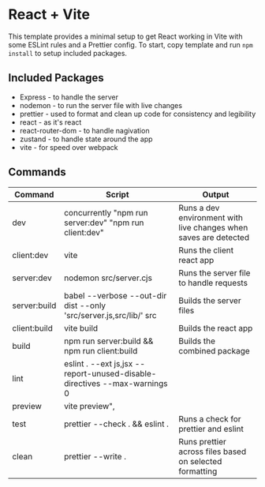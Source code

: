 # React + Vite

This template provides a minimal setup to get React working in Vite with some ESLint rules and a Prettier config. To start, copy template and run `npm install` to setup included packages.

## Included Packages
+ Express - to handle the server
+ nodemon - to run the server file with live changes
+ prettier - used to format and clean up code for consistency and legibility
+ react - as it's react
+ react-router-dom - to handle nagivation
+ zustand - to handle state around the app
+ vite - for speed over webpack

## Commands

Command  | Script | Output
------------- | ------------- | -------------
dev  | concurrently \"npm run server:dev\" \"npm run client:dev\"  | Runs a dev environment with live changes when saves are detected
client:dev  | vite  | Runs the client react app
server:dev  |  nodemon src/server.cjs  | Runs the server file to handle requests
server:build  | babel --verbose --out-dir dist --only 'src/server.js,src/lib/' src  | Builds the server files
client:build  | vite build | Builds the react app
build  |  npm run server:build && npm run client:build  | Builds the combined package
lint  |  eslint . --ext js,jsx --report-unused-disable-directives --max-warnings 0   | 
preview  |  vite preview",   | 
test  |  prettier --check . && eslint .  | Runs a check for prettier and eslint
clean  |  prettier --write .   | Runs prettier across files based on selected formatting



